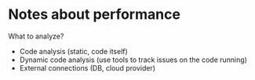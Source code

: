 # Notes about performance

What to analyze? 
- Code analysis (static, code itself)
- Dynamic code analysis (use tools to track issues on the code running)
- External connections (DB, cloud provider)

